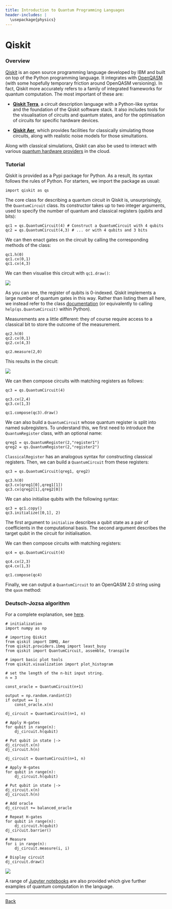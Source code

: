 ```yaml
---
title: Introduction to Quantum Programming Languages
header-includes: |
  \usepackage{physics}
---
```


# Qiskit


### Overview

[Qiskit](https://qiskit.org/documentation/index.html) is an open source programming language
developed by IBM and built on top of the Python programming language. It integrates with [OpenQASM](openqasm.html) (with some hopefully temporary friction around OpenQASM versioning). In fact, Qiskit more accurately refers to a family of integrated frameworks for quantum computation. The most important of these are:

* **[Qiskit Terra](https://qiskit.org/documentation/apidoc/terra.html)**, a circuit description language with a Python-like syntax and the foundation of the Qiskit software stack. It also includes tools for the visualisation of circuits and quantum states, and for the optimisation of circuits for specific hardware devices.

* **[Qiskit Aer](https://qiskit.org/documentation/apidoc/aer.html)**, which provides facilities for classically simulating those circuits, along with realistic noise models for those simultations.

Along with classical simulations, Qiskit can also be used to interact with various [quantum hardware providers](https://qiskit.org/documentation/partners/) in the cloud.

### Tutorial

Qiskit is provided as a Pypi package for Python. As a result, its syntax follows the rules of Python. For starters, we import the package as usual:

    import qiskit as qs

The core class for describing a quantum circuit in Qiskit is, unsurprisingly, the `QuantumCircuit` class. Its constructor takes up to two integer arguments, used to specify the number of quantum and classical registers (qubits and bits):

    qc1 = qs.QuantumCircuit(4) # Construct a QuantumCircuit with 4 qubits
    qc2 = qs.QuantumCircuit(4,3) # ... or with 4 qubits and 3 bits

We can then enact gates on the circuit by calling the corresponding methods of the class:

    qc1.h(0)
    qc1.cx(0,1)
    qc1.cx(4,3)

We can then visualise this circuit with `qc1.draw()`:

![](assets/png/qiskit_qc1.png)

As you can see, the register of qubits is 0-indexed. Qiskit implements a large number of quantum gates in this way. Rather than listing them all here, we instead refer to the class [documentation](https://qiskit.org/documentation/stubs/qiskit.circuit.QuantumCircuit.html) (or equivalently to calling `help(qs.QuantumCircuit)` within Python).

Measurements are a little different: they of course require access to a classical bit to store the outcome of the measurement.

    qc2.h(0)
    qc2.cx(0,1)
    qc2.cx(4,3)

    qc2.measure(2,0)

This results in the circuit:

![](assets/png/qiskit_qc2.png)

We can then compose circuits with matching registers as follows:

    qc3 = qs.QuantumCircuit(4)

    qc3.cx(2,4)
    qc3.cx(1,3)

    qc1.compose(qc3).draw()
    
We can also build a `QuantumCircuit` whose quantum register is split into named subregisters. To understand this, we first need to introduce the `QuantumRegister` class, with an optional name:

    qreg1 = qs.QuantumRegister(2,"register1")
    qreg2 = qs.QuantumRegister(2,"register2")

`ClassicalRegister` has an analogous syntax for constructing classical registers. Then, we can build a `QuantumCircuit` from these registers:

    qc3 = qs.QuantumCircuit(qreg1, qreg2)

    qc3.h(0)
    qc3.cx(qreg1[0],qreg1[1])
    qc3.cx(qreg2[1],qreg2[0])

We can also initialise qubits with the following syntax:

    qc3 = qc1.copy()
    qc3.initialize([0,1], 2)

The first argument to `initialize` describes a qubit state as a pair of coefficients in the computational basis. The second argument describes the target qubit in the circuit for initialisation.

We can then compose circuits with matching registers:

    qc4 = qs.QuantumCircuit(4)
    
    qc4.cx(2,3)
    qc4.cx(1,3)
    
    qc1.compose(qc4)

Finally, we can output a `QuantumCircuit` to an OpenQASM 2.0 string using the `qasm` method:


### Deutsch-Jozsa algorithm

For a complete explanation, see [here](https://qiskit.org/textbook/ch-algorithms/deutsch-jozsa.html).

    # initialization
    import numpy as np
    
    # importing Qiskit
    from qiskit import IBMQ, Aer
    from qiskit.providers.ibmq import least_busy
    from qiskit import QuantumCircuit, assemble, transpile
    
    # import basic plot tools
    from qiskit.visualization import plot_histogram

    # set the length of the n-bit input string. 
    n = 3
    
    const_oracle = QuantumCircuit(n+1)
    
    output = np.random.randint(2)
    if output == 1:
        const_oracle.x(n)

    dj_circuit = QuantumCircuit(n+1, n)

    # Apply H-gates
    for qubit in range(n):
        dj_circuit.h(qubit)
    
    # Put qubit in state |->
    dj_circuit.x(n)
    dj_circuit.h(n)

    dj_circuit = QuantumCircuit(n+1, n)

    # Apply H-gates
    for qubit in range(n):
        dj_circuit.h(qubit)
    
    # Put qubit in state |->
    dj_circuit.x(n)
    dj_circuit.h(n)
    
    # Add oracle
    dj_circuit += balanced_oracle

    # Repeat H-gates
    for qubit in range(n):
        dj_circuit.h(qubit)
    dj_circuit.barrier()
    
    # Measure
    for i in range(n):
        dj_circuit.measure(i, i)
    
    # Display circuit
    dj_circuit.draw()


![](assets/png/qiskit_dj.png)

A range of [Jupyter notebooks](https://github.com/Qiskit/qiskit-tutorials) are also provided which give further examples of quantum computation in the language.


---

[Back](index.html)
